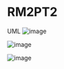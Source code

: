 # RM2PT2

UML
![image](https://github.com/Winmer6/RM2PT2/assets/72688996/baa16a7e-0e32-4a3b-9d5c-babd3d46bbc7)

![image](https://github.com/Winmer6/RM2PT2/assets/72688996/488ce2f5-eba7-4ce5-bee5-763f78c14098)

![image](https://github.com/Winmer6/RM2PT2/assets/72688996/697f4589-db0f-4a42-9ff9-5f722cddaa83)

